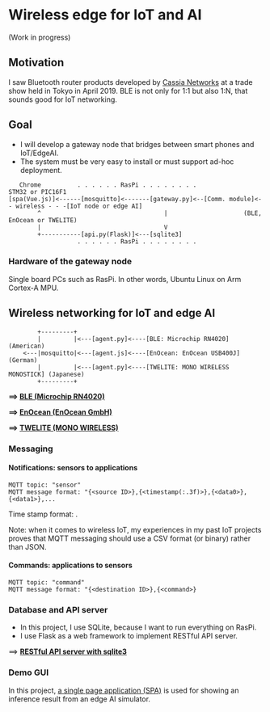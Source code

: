 # Wireless edge for IoT and AI

(Work in progress)

## Motivation

I saw Bluetooth router products developed by [Cassia Networks](https://www.cassianetworks.com/) at a trade show held in Tokyo in April 2019. BLE is not only for 1:1 but also 1:N, that sounds good for IoT networking.

## Goal

- I will develop a gateway node that bridges between smart phones and IoT/EdgeAI.
- The system must be very easy to install or must support ad-hoc deployment.

```
   Chrome          . . . . . . RasPi . . . . . . . .                                     STM32 or PIC16F1
[spa(Vue.js)]<------[mosquitto]<-------[gateway.py]<--[Comm. module]<- - wireless - - -[IoT node or edge AI]
        ^                                  |                     (BLE, EnOcean or TWELITE)
        |                                  V
        +-----------[api.py(Flask)]<---[sqlite3]
                   . . . . . . RasPi . . . . . . . .                                    
```

### Hardware of the gateway node

Single board PCs such as RasPi. In other words, Ubuntu Linux on Arm Cortex-A MPU.

## Wireless networking for IoT and edge AI

```
        +---------+
        |         |<---[agent.py]<----[BLE: Microchip RN4020] (American)
    <---|mosquitto|<---[agent.js]<----[EnOcean: EnOcean USB400J] (German)
        |         |<---[agent.py]<----[TWELITE: MONO WIRELESS MONOSTICK] (Japanese)
        +---------+
```

**==> [BLE (Microchip RN4020)](./BLE)**

**==> [EnOcean (EnOcean GmbH)](./EnOcean)**

**==> [TWELITE (MONO WIRELESS)](./TWELITE)**

### Messaging

#### Notifications: sensors to applications

```
MQTT topic: "sensor"
MQTT message format: "{<source ID>},{<timestamp(:.3f)>},{<data0>},{<data1>},...
```

Time stamp format: <epoch time in seconds>.<msec part of epoch time>

Note: when it comes to wireless IoT, my experiences in my past IoT projects proves that MQTT messaging should use a CSV format (or binary) rather than JSON.

#### Commands: applications to sensors

```
MQTT topic: "command"
MQTT message format: "{<destination ID>},{<command>}
```
### Database and API server

- In this project, I use SQLite, because I want to run everything on RasPi.
- I use Flask as a web framework to implement RESTful API server.

==> **[RESTful API server with sqlite3](./api)**

### Demo GUI

In this project, [a single page application (SPA)](./spa) is used for showing an inference result from an edge AI simulator.

